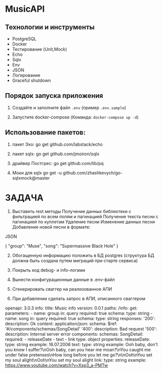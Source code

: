# MusicAPI

## Технологии и инструменты

- PostgreSQL
- Docker
- Тестирование (Unit,Mock)
- Echo
- Sqlx
- Env
- JSON
- Логирование
- Graceful shutdown

## Порядок запуска приложения

1. Создайте и заполните файл `.env` (пример `.env.sample`)

2. Запустите docker-compose (Команда: `docker-compose up -d`)


## Использование пакетов:

1. пакет Эхо:
go get github.com/labstack/echo

2. пакет sqlx:
go get github.com/jmoiron/sqlx

3. драйвер Постгрес:
go get github.com/lib/pq

4. Моки для sqlx 
go get -u github.com/zhashkevych/go-sqlxmock@master



# ЗАДАЧА

1. Выставить rest методы
Получение данных библиотеки с фильтрацией по всем полям и пагинацией
Получение текста песни с пагинацией по куплетам
Удаление песни
Изменение данных песни
Добавление новой песни в формате:

JSON

{
 "group": "Muse",
 "song": "Supermassive Black Hole"
}

2. Обогащенную информацию положить в БД postgres (структура БД должна быть создана путем миграций при старте сервиса)
3. Покрыть код debug- и info-логами
4. Вынести конфигурационные данные в .env-файл
5. Сгенерировать сваггер на реализованное АПИ

6. При добавлении сделать запрос в АПИ, описанного сваггером

openapi: 3.0.3
info:
  title: Music info
  version: 0.0.1
paths:
  /info:
    get:
      parameters:
        - name: group
          in: query
          required: true
          schema:
            type: string
        - name: song
          in: query
          required: true
          schema:
            type: string
      responses:
        '200':
          description: Ok
          content:
            application/json:
              schema:
                $ref: '#/components/schemas/SongDetail'
        '400':
          description: Bad request
        '500':
          description: Internal server error
components:
  schemas:
    SongDetail:
      required:
        - releaseDate
        - text
        - link
      type: object
      properties:
        releaseDate:
          type: string
          example: 16.07.2006
        text:
          type: string
          example: Ooh baby, don't you know I suffer?\nOoh baby, can you hear me moan?\nYou caught me under false pretenses\nHow long before you let me go?\n\nOoh\nYou set my soul alight\nOoh\nYou set my soul alight
        link:
          type: string
          example: https://www.youtube.com/watch?v=Xsp3_a-PMTw


